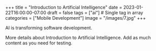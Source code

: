 +++
title = "Introduction to Artificial Intelligence"
date = 2023-01-22T16:00:00-07:00
draft = false
tags = ["ai"] # Single tag in array
categories = ["Mobile Development"]
image = "/images/7.jpg"
+++

AI is transforming software development.

More details about Introduction to Artificial Intelligence. Add as much content as you need for testing.


